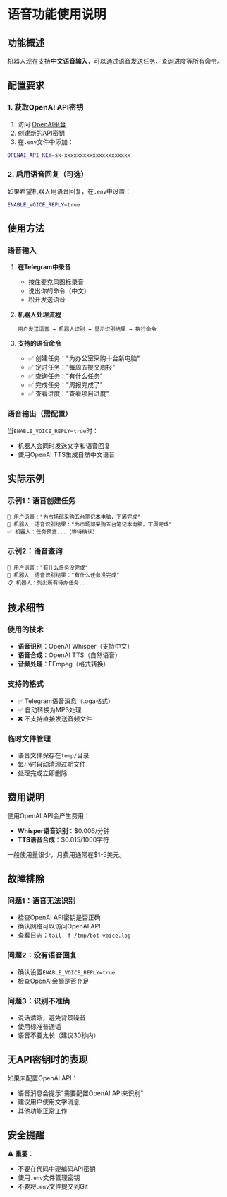 # 语音功能使用说明

## 功能概述
机器人现在支持**中文语音输入**，可以通过语音发送任务、查询进度等所有命令。

## 配置要求

### 1. 获取OpenAI API密钥
1. 访问 [OpenAI平台](https://platform.openai.com/api-keys)
2. 创建新的API密钥
3. 在`.env`文件中添加：
```bash
OPENAI_API_KEY=sk-xxxxxxxxxxxxxxxxxxxxx
```

### 2. 启用语音回复（可选）
如果希望机器人用语音回复，在`.env`中设置：
```bash
ENABLE_VOICE_REPLY=true
```

## 使用方法

### 语音输入
1. **在Telegram中录音**
   - 按住麦克风图标录音
   - 说出你的命令（中文）
   - 松开发送语音

2. **机器人处理流程**
   ```
   用户发送语音 → 机器人识别 → 显示识别结果 → 执行命令
   ```

3. **支持的语音命令**
   - ✅ 创建任务："为办公室采购十台新电脑"
   - ✅ 定时任务："每周五提交周报"
   - ✅ 查询任务："有什么任务"
   - ✅ 完成任务："周报完成了"
   - ✅ 查看进度："查看项目进度"

### 语音输出（需配置）
当`ENABLE_VOICE_REPLY=true`时：
- 机器人会同时发送文字和语音回复
- 使用OpenAI TTS生成自然中文语音

## 实际示例

### 示例1：语音创建任务
```
🎤 用户语音："为市场部采购五台笔记本电脑，下周完成"
📝 机器人：语音识别结果："为市场部采购五台笔记本电脑，下周完成"
✅ 机器人：任务预览...（等待确认）
```

### 示例2：语音查询
```
🎤 用户语音："有什么任务没完成"
📝 机器人：语音识别结果："有什么任务没完成"
📋 机器人：列出所有待办任务...
```

## 技术细节

### 使用的技术
- **语音识别**：OpenAI Whisper（支持中文）
- **语音合成**：OpenAI TTS（自然语音）
- **音频处理**：FFmpeg（格式转换）

### 支持的格式
- ✅ Telegram语音消息（.oga格式）
- ✅ 自动转换为MP3处理
- ❌ 不支持直接发送音频文件

### 临时文件管理
- 语音文件保存在`temp/`目录
- 每小时自动清理过期文件
- 处理完成立即删除

## 费用说明

使用OpenAI API会产生费用：
- **Whisper语音识别**：$0.006/分钟
- **TTS语音合成**：$0.015/1000字符

一般使用量很少，月费用通常在$1-5美元。

## 故障排除

### 问题1：语音无法识别
- 检查OpenAI API密钥是否正确
- 确认网络可以访问OpenAI API
- 查看日志：`tail -f /tmp/bot-voice.log`

### 问题2：没有语音回复
- 确认设置`ENABLE_VOICE_REPLY=true`
- 检查OpenAI余额是否充足

### 问题3：识别不准确
- 说话清晰，避免背景噪音
- 使用标准普通话
- 语音不要太长（建议30秒内）

## 无API密钥时的表现

如果未配置OpenAI API：
- 语音消息会提示"需要配置OpenAI API来识别"
- 建议用户使用文字消息
- 其他功能正常工作

## 安全提醒

⚠️ **重要**：
- 不要在代码中硬编码API密钥
- 使用`.env`文件管理密钥
- 不要将`.env`文件提交到Git